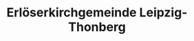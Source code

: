 ---
title: Erlöserkirchgemeinde Leipzig-Thonberg 
link: https://erloeserkirche-leipzig.de
categories: [WordPress, Kundenprojekt]
---